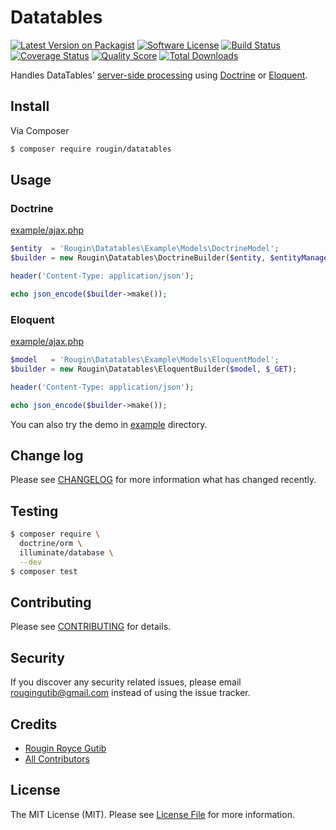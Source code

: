 # Datatables

[![Latest Version on Packagist][ico-version]][link-packagist]
[![Software License][ico-license]](LICENSE.md)
[![Build Status][ico-travis]][link-travis]
[![Coverage Status][ico-scrutinizer]][link-scrutinizer]
[![Quality Score][ico-code-quality]][link-code-quality]
[![Total Downloads][ico-downloads]][link-downloads]

Handles DataTables' [server-side processing](https://datatables.net/examples/data_sources/server_side.html) using [Doctrine](http://docs.doctrine-project.org/projects/doctrine-orm/en/latest) or [Eloquent](https://laravel.com/docs/master/eloquent).

## Install

Via Composer

``` bash
$ composer require rougin/datatables
```

## Usage

### Doctrine

[example/ajax.php](example/ajax.php)

``` php
$entity  = 'Rougin\Datatables\Example\Models\DoctrineModel';
$builder = new Rougin\Datatables\DoctrineBuilder($entity, $entityManager, $_GET);

header('Content-Type: application/json');

echo json_encode($builder->make());
```

### Eloquent

[example/ajax.php](example/ajax.php)

``` php
$model   = 'Rougin\Datatables\Example\Models\EloquentModel';
$builder = new Rougin\Datatables\EloquentBuilder($model, $_GET);

header('Content-Type: application/json');

echo json_encode($builder->make());
```

You can also try the demo in [example](example) directory.

## Change log

Please see [CHANGELOG](CHANGELOG.md) for more information what has changed recently.

## Testing

``` bash
$ composer require \
  doctrine/orm \
  illuminate/database \
  --dev
$ composer test
```

## Contributing

Please see [CONTRIBUTING](CONTRIBUTING.md) for details.

## Security

If you discover any security related issues, please email rougingutib@gmail.com instead of using the issue tracker.

## Credits

- [Rougin Royce Gutib][link-author]
- [All Contributors][link-contributors]

## License

The MIT License (MIT). Please see [License File](LICENSE.md) for more information.

[ico-version]: https://img.shields.io/packagist/v/rougin/datatables.svg?style=flat-square
[ico-license]: https://img.shields.io/badge/license-MIT-brightgreen.svg?style=flat-square
[ico-travis]: https://img.shields.io/travis/rougin/datatables/master.svg?style=flat-square
[ico-scrutinizer]: https://img.shields.io/scrutinizer/coverage/g/rougin/datatables.svg?style=flat-square
[ico-code-quality]: https://img.shields.io/scrutinizer/g/rougin/datatables.svg?style=flat-square
[ico-downloads]: https://img.shields.io/packagist/dt/rougin/datatables.svg?style=flat-square

[link-packagist]: https://packagist.org/packages/rougin/datatables
[link-travis]: https://travis-ci.org/rougin/datatables
[link-scrutinizer]: https://scrutinizer-ci.com/g/rougin/datatables/code-structure
[link-code-quality]: https://scrutinizer-ci.com/g/rougin/datatables
[link-downloads]: https://packagist.org/packages/rougin/datatables
[link-author]: https://github.com/rougin
[link-contributors]: ../../contributors
